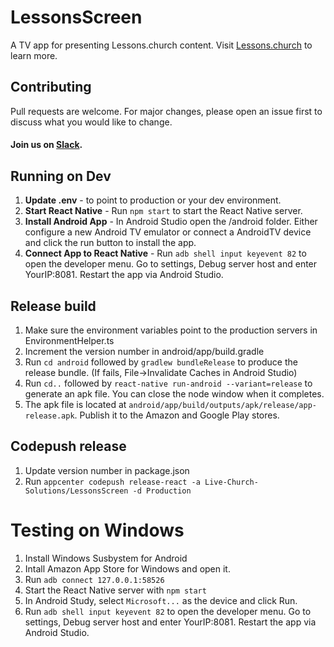 # LessonsScreen

A TV app for presenting Lessons.church content. Visit <a href="https://lessons.church/">Lessons.church</a> to learn more.

## Contributing

Pull requests are welcome. For major changes, please open an issue first to discuss what you would like to change.

#### Join us on [Slack](https://join.slack.com/t/livechurchsolutions/shared_invite/zt-i88etpo5-ZZhYsQwQLVclW12DKtVflg).

## Running on Dev

1. **Update .env** - to point to production or your dev environment.
2. **Start React Native** - Run `npm start` to start the React Native server.
3. **Install Android App** - In Android Studio open the /android folder. Either configure a new Android TV emulator or connect a AndroidTV device and click the run button to install the app.
4. **Connect App to React Native** - Run `adb shell input keyevent 82` to open the developer menu. Go to settings, Debug server host and enter YourIP:8081. Restart the app via Android Studio.

## Release build

1. Make sure the environment variables point to the production servers in EnvironmentHelper.ts
2. Increment the version number in android/app/build.gradle
3. Run `cd android` followed by `gradlew bundleRelease` to produce the release bundle. (If fails, File->Invalidate Caches in Android Studio)
4. Run `cd..` followed by `react-native run-android --variant=release` to generate an apk file. You can close the node window when it completes.
5. The apk file is located at `android/app/build/outputs/apk/release/app-release.apk`. Publish it to the Amazon and Google Play stores.

## Codepush release

1. Update version number in package.json
2. Run `appcenter codepush release-react -a Live-Church-Solutions/LessonsScreen -d Production`

# Testing on Windows

1. Install Windows Susbystem for Android
2. Intall Amazon App Store for Windows and open it.
3. Run `adb connect 127.0.0.1:58526`
4. Start the React Native server with `npm start`
5. In Android Study, select `Microsoft...` as the device and click Run.
6. Run `adb shell input keyevent 82` to open the developer menu. Go to settings, Debug server host and enter YourIP:8081. Restart the app via Android Studio.
